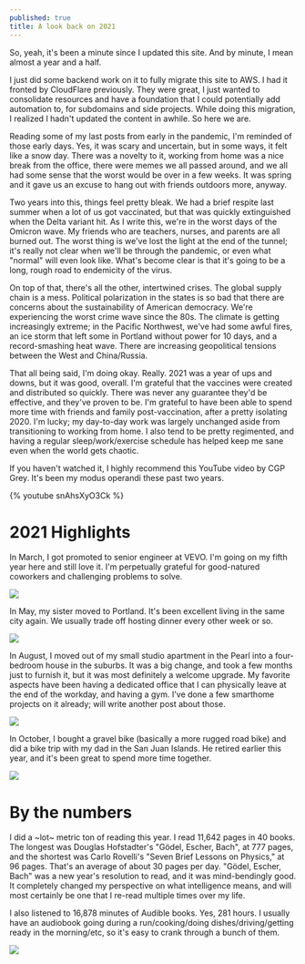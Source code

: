 ```yaml
---
published: true
title: A look back on 2021
---
```

So, yeah, it's been a minute since I updated this site. And by minute, I mean almost a year and a half.

I just did some backend work on it to fully migrate this site to AWS. I had it fronted by CloudFlare previously. They were great, I just wanted to consolidate resources and have a foundation that I could potentially add automation to, for subdomains and side projects. While doing this migration, I realized I hadn't updated the content in awhile. So here we are.

Reading some of my last posts from early in the pandemic, I'm reminded of those early days. Yes, it was scary and uncertain, but in some ways, it felt like a snow day. There was a novelty to it, working from home was a nice break from the office, there were memes we all passed around, and we all had some sense that the worst would be over in a few weeks. It was spring and it gave us an excuse to hang out with friends outdoors more, anyway. 

Two years into this, things feel pretty bleak. We had a brief respite last summer when a lot of us got vaccinated, but that was quickly extinguished when the Delta variant hit. As I write this, we're in the worst days of the Omicron wave. My friends who are teachers, nurses, and parents are all burned out. The worst thing is we've lost the light at the end of the tunnel; it's really not clear when we'll be through the pandemic, or even what "normal" will even look like. What's become clear is that it's going to be a long, rough road to endemicity of the virus.

On top of that, there's all the other, intertwined crises. The global supply chain is a mess. Political polarization in the states is so bad that there are concerns about the sustainability of American democracy. We're experiencing the worst crime wave since the 80s. The climate is getting increasingly extreme; in the Pacific Northwest, we've had some awful fires, an ice storm that left some in Portland without power for 10 days, and a record-smashing heat wave. There are increasing geopolitical tensions between the West and China/Russia.

That all being said, I'm doing okay. Really. 2021 was a year of ups and downs, but it was good, overall. I'm grateful that the vaccines were created and distributed so quickly. There was never any guarantee they'd be effective, and they've proven to be. I'm grateful to have been able to spend more time with friends and family post-vaccination, after a pretty isolating 2020. I'm lucky; my day-to-day work was largely unchanged aside from transitioning to working from home. I also tend to be pretty regimented, and having a regular sleep/work/exercise schedule has helped keep me sane even when the world gets chaotic.

If you haven't watched it, I highly recommend this YouTube video by CGP Grey. It's been my modus operandi these past two years.

{% youtube snAhsXyO3Ck %}

# 2021 Highlights

In March, I got promoted to senior engineer at VEVO. I'm going on my fifth year here and still love it. I'm perpetually grateful for good-natured coworkers and challenging problems to solve.

![]({{site.cdn_path}}/2022/01/18/coworkers.jpeg)

In May, my sister moved to Portland. It's been excellent living in the same city again. We usually trade off hosting dinner every other week or so.

![]({{site.cdn_path}}/2022/01/18/david_and_lisa.jpeg)

In August, I moved out of my small studio apartment in the Pearl into a four-bedroom house in the suburbs. It was a big change, and took a few months just to furnish it, but it was most definitely a welcome upgrade. My favorite aspects have been having a dedicated office that I can physically leave at the end of the workday, and having a gym. I've done a few smarthome projects on it already; will write another post about those.

![]({{site.cdn_path}}/2022/01/18/house.jpeg)

In October, I bought a gravel bike (basically a more rugged road bike) and did a bike trip with my dad in the San Juan Islands. He retired earlier this year, and it's been great to spend more time together.

![]({{site.cdn_path}}/2022/01/18/san_juans.jpeg)

# By the numbers

I did a ~lot~ metric ton of reading this year. I read 11,642 pages in 40 books. The longest was Douglas Hofstadter's "Gödel, Escher, Bach", at 777 pages, and the shortest was Carlo Rovelli's "Seven Brief Lessons on Physics," at 96 pages. That's an average of about 30 pages per day. "Gödel, Escher, Bach" was a new year's resolution to read, and it was mind-bendingly good. It completely changed my perspective on what intelligence means, and will most certainly be one that I re-read multiple times over my life.

I also listened to 16,878 minutes of Audible books. Yes, 281 hours. I usually have an audiobook going during a run/cooking/doing dishes/driving/getting ready in the morning/etc, so it's easy to crank through a bunch of them.

![]({{site.cdn_path}}/2022/01/18/audible_stats.png)
